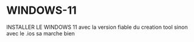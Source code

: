 # WINDOWS-11
INSTALLER LE WINDOWS 11
avec la version  fiable du  creation tool 
sinon avec le .ios sa marche bien



